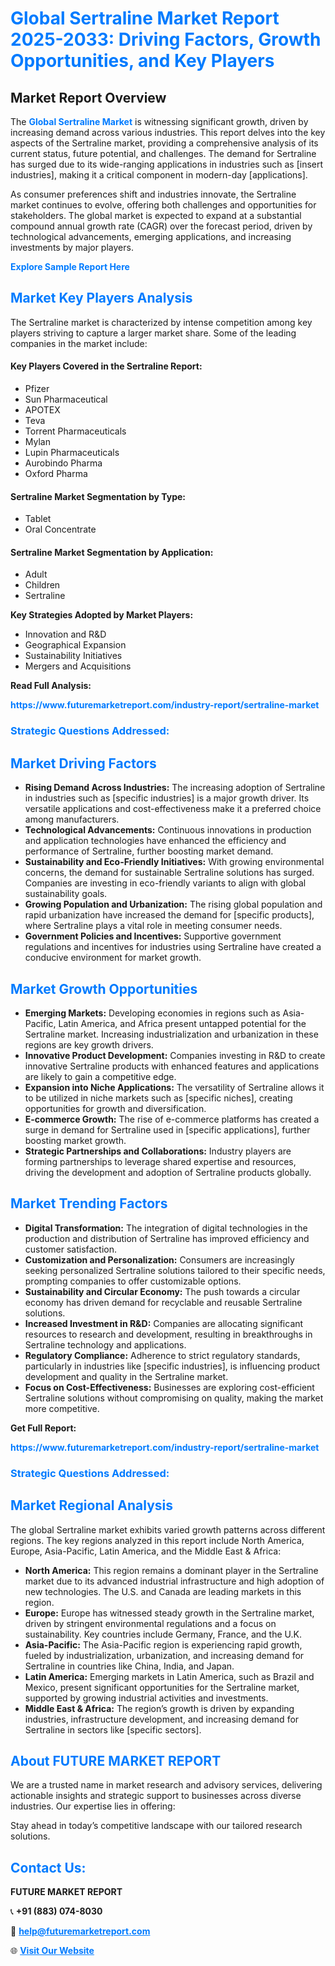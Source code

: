 <h1 style="color: #007BFF;">Global Sertraline Market Report 2025-2033: Driving Factors, Growth Opportunities, and Key Players</h1>

<section id="overview">
<h2>Market Report Overview</h2>
<p>The <a href="https://www.futuremarketreport.com/industry-report/sertraline-market" style="color: #007BFF; text-decoration: none;"><strong>Global Sertraline Market</strong></a> is witnessing significant growth, driven by increasing demand across various industries. This report delves into the key aspects of the Sertraline market, providing a comprehensive analysis of its current status, future potential, and challenges. The demand for Sertraline has surged due to its wide-ranging applications in industries such as [insert industries], making it a critical component in modern-day [applications].</p>
<p>As consumer preferences shift and industries innovate, the Sertraline market continues to evolve, offering both challenges and opportunities for stakeholders. The global market is expected to expand at a substantial compound annual growth rate (CAGR) over the forecast period, driven by technological advancements, emerging applications, and increasing investments by major players.</p>
</section>

<section id="overview">
<p><a href="https://www.futuremarketreport.com/request-sample/reportId=125743" style="color: #007BFF; text-decoration: none;"><strong>Explore Sample Report Here</strong></a></p>
</section>

<section id="key-players">
<h2 style="color: #007BFF;">Market Key Players Analysis</h2>
<p>The Sertraline market is characterized by intense competition among key players striving to capture a larger market share. Some of the leading companies in the market include:</p>
<h4>Key Players Covered in the Sertraline Report:</h4>
<ul><li>Pfizer</li><li>Sun Pharmaceutical</li><li>APOTEX</li><li>Teva</li><li>Torrent Pharmaceuticals</li><li>Mylan</li><li>Lupin Pharmaceuticals</li><li>Aurobindo Pharma</li><li>Oxford Pharma</li></ul>
<h4>Sertraline Market Segmentation by Type:</h4>
<ul><li>Tablet</li><li>Oral Concentrate</li></ul>

<h4>Sertraline Market Segmentation by Application:</h4>
<ul><li>Adult</li><li>Children</li><li>Sertraline</li></ul>
<p><strong>Key Strategies Adopted by Market Players:</strong></p>
<ul>
<li>Innovation and R&D</li>
<li>Geographical Expansion</li>
<li>Sustainability Initiatives</li>
<li>Mergers and Acquisitions</li>
</ul>
</section>

<section>
<p><strong>Read Full Analysis: </strong></p><a href="https://www.futuremarketreport.com/industry-report/sertraline-market" style="color: #007BFF; text-decoration: none;"><strong>https://www.futuremarketreport.com/industry-report/sertraline-market</strong></a>
<h3 style="color: #007BFF;">Strategic Questions Addressed:</h3>
</section>

<section id="driving-factors">
<h2 style="color: #007BFF;">Market Driving Factors</h2>
<ul>
<li><strong>Rising Demand Across Industries:</strong> The increasing adoption of Sertraline in industries such as [specific industries] is a major growth driver. Its versatile applications and cost-effectiveness make it a preferred choice among manufacturers.</li>
<li><strong>Technological Advancements:</strong> Continuous innovations in production and application technologies have enhanced the efficiency and performance of Sertraline, further boosting market demand.</li>
<li><strong>Sustainability and Eco-Friendly Initiatives:</strong> With growing environmental concerns, the demand for sustainable Sertraline solutions has surged. Companies are investing in eco-friendly variants to align with global sustainability goals.</li>
<li><strong>Growing Population and Urbanization:</strong> The rising global population and rapid urbanization have increased the demand for [specific products], where Sertraline plays a vital role in meeting consumer needs.</li>
<li><strong>Government Policies and Incentives:</strong> Supportive government regulations and incentives for industries using Sertraline have created a conducive environment for market growth.</li>
</ul>
</section>

<section id="growth-opportunities">
<h2 style="color: #007BFF;">Market Growth Opportunities</h2>
<ul>
<li><strong>Emerging Markets:</strong> Developing economies in regions such as Asia-Pacific, Latin America, and Africa present untapped potential for the Sertraline market. Increasing industrialization and urbanization in these regions are key growth drivers.</li>
<li><strong>Innovative Product Development:</strong> Companies investing in R&D to create innovative Sertraline products with enhanced features and applications are likely to gain a competitive edge.</li>
<li><strong>Expansion into Niche Applications:</strong> The versatility of Sertraline allows it to be utilized in niche markets such as [specific niches], creating opportunities for growth and diversification.</li>
<li><strong>E-commerce Growth:</strong> The rise of e-commerce platforms has created a surge in demand for Sertraline used in [specific applications], further boosting market growth.</li>
<li><strong>Strategic Partnerships and Collaborations:</strong> Industry players are forming partnerships to leverage shared expertise and resources, driving the development and adoption of Sertraline products globally.</li>
</ul>
</section>

<section id="trending-factors">
<h2 style="color: #007BFF;">Market Trending Factors</h2>
<ul>
<li><strong>Digital Transformation:</strong> The integration of digital technologies in the production and distribution of Sertraline has improved efficiency and customer satisfaction.</li>
<li><strong>Customization and Personalization:</strong> Consumers are increasingly seeking personalized Sertraline solutions tailored to their specific needs, prompting companies to offer customizable options.</li>
<li><strong>Sustainability and Circular Economy:</strong> The push towards a circular economy has driven demand for recyclable and reusable Sertraline solutions.</li>
<li><strong>Increased Investment in R&D:</strong> Companies are allocating significant resources to research and development, resulting in breakthroughs in Sertraline technology and applications.</li>
<li><strong>Regulatory Compliance:</strong> Adherence to strict regulatory standards, particularly in industries like [specific industries], is influencing product development and quality in the Sertraline market.</li>
<li><strong>Focus on Cost-Effectiveness:</strong> Businesses are exploring cost-efficient Sertraline solutions without compromising on quality, making the market more competitive.</li>
</ul>
</section>

<section>
<p><strong>Get Full Report: </strong></p><a href="https://www.futuremarketreport.com/industry-report/sertraline-market" style="color: #007BFF; text-decoration: none;"><strong>https://www.futuremarketreport.com/industry-report/sertraline-market</strong></a>
<h3 style="color: #007BFF;">Strategic Questions Addressed:</h3>
</section>


<section id="regional-analysis">
<h2 style="color: #007BFF;">Market Regional Analysis</h2>
<p>The global Sertraline market exhibits varied growth patterns across different regions. The key regions analyzed in this report include North America, Europe, Asia-Pacific, Latin America, and the Middle East & Africa:</p>
<ul>
<li><strong>North America:</strong> This region remains a dominant player in the Sertraline market due to its advanced industrial infrastructure and high adoption of new technologies. The U.S. and Canada are leading markets in this region.</li>
<li><strong>Europe:</strong> Europe has witnessed steady growth in the Sertraline market, driven by stringent environmental regulations and a focus on sustainability. Key countries include Germany, France, and the U.K.</li>
<li><strong>Asia-Pacific:</strong> The Asia-Pacific region is experiencing rapid growth, fueled by industrialization, urbanization, and increasing demand for Sertraline in countries like China, India, and Japan.</li>
<li><strong>Latin America:</strong> Emerging markets in Latin America, such as Brazil and Mexico, present significant opportunities for the Sertraline market, supported by growing industrial activities and investments.</li>
<li><strong>Middle East & Africa:</strong> The region’s growth is driven by expanding industries, infrastructure development, and increasing demand for Sertraline in sectors like [specific sectors].</li>
</ul>
</section>

<footer>
<h2 style="color: #007BFF;">About FUTURE MARKET REPORT</h2>
<p>We are a trusted name in market research and advisory services, delivering actionable insights and strategic support to businesses across diverse industries. Our expertise lies in offering:</p>

<p>Stay ahead in today’s competitive landscape with our tailored research solutions.</p>

<h2 style="color: #007BFF;">Contact Us:</h2>
<p><strong>FUTURE MARKET REPORT</strong></p>
<p>📞 <strong>+91 (883) 074-8030</strong></p>
<p>📧 <strong><a href="mailto:help@futuremarketreport.com" style="color: #007BFF;">help@futuremarketreport.com</a></strong></p>
<p>🌐 <strong><a href="https://www.futuremarketreport.com/" style="color: #007BFF;">Visit Our Website</a></strong></p>
</footer>